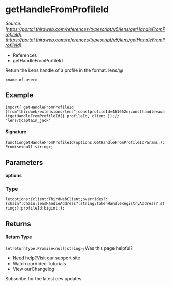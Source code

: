 # getHandleFromProfileId

*Source: [https://portal.thirdweb.com/references/typescript/v5/lens/getHandleFromProfileId](https://portal.thirdweb.com/references/typescript/v5/lens/getHandleFromProfileId)*

* References
* getHandleFromProfileId

Return the Lens handle of a profile in the format: lens/@<name-of-user>

`<name-of-user>`
## Example

`import{ getHandleFromProfileId }from"thirdweb/extensions/lens";constprofileId=461662n;consthandle=awaitgetHandleFromProfileId({ profileId, client });// "lens/@captain_jack"`
#### Signature

`functiongetHandleFromProfileId(options:GetHandleFromProfileIdParams,):Promise<null|string>;`
## Parameters

#### options

### Type

`letoptions:{client:ThirdwebClient;overrides?:{chain?:Chain;lensHandleAddress?:string;tokenHandleRegistryAddress?:string;};profileId:bigint;};`
## Returns

#### Return Type

`letreturnType:Promise<null|string>;`Was this page helpful?

* Need help?Visit our support site
* Watch ourVideo Tutorials
* View ourChangelog

Subscribe for the latest dev updates

